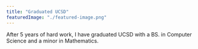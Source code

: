 ```yaml
---
title: "Graduated UCSD"
featuredImage: "./featured-image.png" 
---
```

After 5 years of hard work, I have graduated UCSD with a BS. in Computer Science and a minor in Mathematics.


